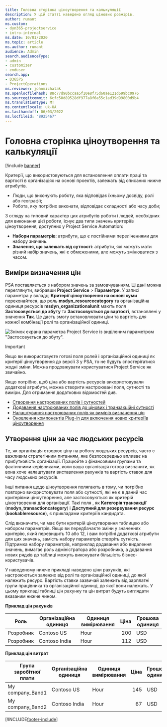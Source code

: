 ```yaml
---
title: Головна сторінка ціноутворення та калькуляції
description: У цій статті наведено огляд цінових розмірів.
author: rumant
ms.custom:
- dyn365-projectservice
- intro-internal
ms.date: 10/01/2020
ms.topic: article
ms.author: rumant
audience: Admin
search.audienceType:
- admin
- customizer
- enduser
search.app:
- D365PS
- ProjectOperations
ms.reviewer: johnmichalak
ms.openlocfilehash: 88c77d90bccaa5f10e8f75d60ae121d699bc0976
ms.sourcegitcommit: 6cfc50d89528df977a8f6a55c1ad39d99800d9b4
ms.translationtype: MT
ms.contentlocale: uk-UA
ms.lasthandoff: 06/03/2022
ms.locfileid: "8925467"
---
```

# <a name="pricing-and-costing-dimensions-home-page"></a>Головна сторінка ціноутворення та калькуляції

[!include [banner](../includes/psa-now-project-operations.md)]

Критерії, що використовуються для встановлення оплати праці та вартості в організаціях на основі проектів, залежать від описаних нижче атрибутів.

- Люди, що виконують роботу, яка відповідає їхньому досвіду, ролі або географії;
- Робота, яку потрібно виконати, відповідає складності або часу доби;

З огляду на типовий характер цих атрибутів роботи і людей, необхідних для виконання цієї роботи, існує два типи значень критеріїв ціноутворення, доступних у Project Service Automation: 

- **Набори параметрів**: атрибути, що є постійними переліченнями для набору значень.
- **Значення, що залежать від сутності**: атрибути, які можуть мати різний набір значень, які є обмеженими, але можуть змінюватися з часом.

## <a name="pricing-dimensions"></a>Виміри визначення цін

PSA поставляється з набором значень за замовчуванням. Ці дані можна переглянути, вибравши **Project Service** > **Параметри**. У записі параметра у вкладці **Критерії ціноутворення на основі суми** переконайтеся, що роль **msdyn_resourcecategory** та організаційна одиниця ресурсів **msdyn_organizationalunit** мають поля **Застосовується до збуту** та **Застосовується до вартості**, встановлені у значення **Так**. Це дасть змогу встановлювати ціни та вартість для кожної комбінації ролі та організаційної одиниці.

![Знімок екрана параметра Project Service із виділеним параметром "Застосовується до збуту".](media/PS-OOB-parameters.png)

> [!IMPORTANT]
> Якщо ви використовуєте готові поля ролей і організаційної одиниці як критерії ціноутворення до версії 3 у PSA, то не будуть спостерігатися жодні зміни. Можна продовжувати користуватися Project Service як звичайно. 

Якщо потрібно, щоб ціна або вартість ресурсів використовували додаткові атрибути, можна створити настроювані поля, сутності та виміри. Для отримання додаткових відомостей див.

- [Створення настроюваних полів і сутностей](create-custom-fields-entities.md)
- [Додавання настроюваних полів до цінових і транзакційні сутності](field-references.md)
- [Налаштування настроюваних полів як вимірів визначення цін ](set-up-pricing-dimensions.md)
- [Оновлення компонентів Plug-in для включення нових критеріїв ціноутворення](update-plug-in-attributes.md)

## <a name="pricing-human-resource-time"></a>Утворення ціни за час людських ресурсів
Те, як організація створює ціну на роботу людських ресурсів, часто є важливим стратегічним питанням, яке безпосередньо впливає на прибутковість організації. Працюйте з фінансовими групами та фактичними керівниками, коли ваша організація готова визначити, як вона хоче налаштувати виставлення рахунків та вартість ставок для часу людських ресурсів.

Інші питання щодо ціноутворення полягають в тому, чи потрібно повторно використовувати поля або сутності, які не є в даний час критеріями ціноутворення, але застосовуються як критерій ціноутворення для організації. Такі поля , як **Категорія транзакції** (**msdyn_transactioncategory**) і **Доступний для резервування ресурс** (**bookableresource**), є прикладами критеріїв кандидата. 

Слід визначити, чи має бути критерій ціноутворення таблицею або набором параметрів. Якщо ви передбачаєте зміни у значеннях критерію, який перевищить 10 або 12, і вам потрібні додаткові атрибути для цих значень, замість набору параметрів створіть сутність. Підтримка набору параметрів, наприклад додавання або видалення значень, вимагає роль адміністратора або розробника, а додавання нових рядків до таблиці можуть виконувати більшість бізнес-користувачів.

У наведеному нижче прикладі наведено ціни рахунків, які настроюються залежно від ролі та організаційної одиниці, до якої належить ресурс. Вартість ставки зазвичай залежить від зарплатні групи працівника та організаційної одиниці, до якої вони належать. У цьому прикладі таблиці цін рахунку та цін витрат будуть виглядати вказаним нижче чином.

**Приклад цін рахунків**

| Роль        | Організаційна одиниця    |Одиниця вимірювання      |Ціна      |Грошова одиниця  |
| ------------|-------------|----------|----------:|----------|
| Розробник   | Contoso US  |Hour | 200|USD     |
| Розробник   | Contoso India |Hour|   112|USD     |


**Приклад цін витрат**

| Група заробітної плати     | Організаційна одиниця    |Одиниця вимірювання      |Ціна      |Грошова одиниця  |
| ----------------|-------------|----------|----------:|----------|
| My company_Band1 | Contoso US  |Hour | 145|USD     |
| My company_Band2 | Contoso India |Hour|   67|USD     |


[!INCLUDE[footer-include](../includes/footer-banner.md)]
